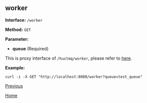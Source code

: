## worker ##

**Interface:** `/worker`

**Method:** `GET`

**Parameter:**  

*  **queue** (Required) 

This is proxy interface of `/hustmq/worker`, please refer to [here](../hustmq/worker.md).

**Example:**

    curl -i -X GET "http://localhost:8080/worker?queue=test_queue"

[Previous](../ha.md)

[Home](../../index.md)